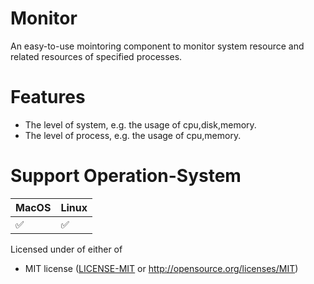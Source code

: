 # Monitor

An easy-to-use mointoring component to monitor system resource and related resources of specified processes.

# Features

* The level of system, e.g. the usage of cpu,disk,memory.
* The level of process, e.g. the usage of cpu,memory.

# Support Operation-System

| MacOS | Linux |
|-------|-------|
| ✅     | ✅   |

Licensed under of either of

* MIT license ([LICENSE-MIT](LICENSE) or http://opensource.org/licenses/MIT)
